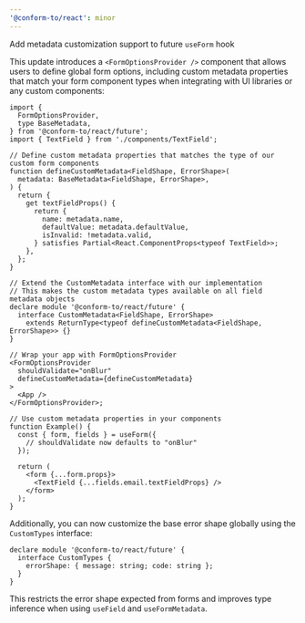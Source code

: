```yaml
---
'@conform-to/react': minor
---
```


Add metadata customization support to future `useForm` hook

This update introduces a `<FormOptionsProvider />` component that allows users to define global form options, including custom metadata properties that match your form component types when integrating with UI libraries or any custom components:

```tsx
import {
  FormOptionsProvider,
  type BaseMetadata,
} from '@conform-to/react/future';
import { TextField } from './components/TextField';

// Define custom metadata properties that matches the type of our custom form components
function defineCustomMetadata<FieldShape, ErrorShape>(
  metadata: BaseMetadata<FieldShape, ErrorShape>,
) {
  return {
    get textFieldProps() {
      return {
        name: metadata.name,
        defaultValue: metadata.defaultValue,
        isInvalid: !metadata.valid,
      } satisfies Partial<React.ComponentProps<typeof TextField>>;
    },
  };
}

// Extend the CustomMetadata interface with our implementation
// This makes the custom metadata types available on all field metadata objects
declare module '@conform-to/react/future' {
  interface CustomMetadata<FieldShape, ErrorShape>
    extends ReturnType<typeof defineCustomMetadata<FieldShape, ErrorShape>> {}
}

// Wrap your app with FormOptionsProvider
<FormOptionsProvider
  shouldValidate="onBlur"
  defineCustomMetadata={defineCustomMetadata}
>
  <App />
</FormOptionsProvider>;

// Use custom metadata properties in your components
function Example() {
  const { form, fields } = useForm({
    // shouldValidate now defaults to "onBlur"
  });

  return (
    <form {...form.props}>
      <TextField {...fields.email.textFieldProps} />
    </form>
  );
}
```

Additionally, you can now customize the base error shape globally using the `CustomTypes` interface:

```tsx
declare module '@conform-to/react/future' {
  interface CustomTypes {
    errorShape: { message: string; code: string };
  }
}
```

This restricts the error shape expected from forms and improves type inference when using `useField` and `useFormMetadata`.
